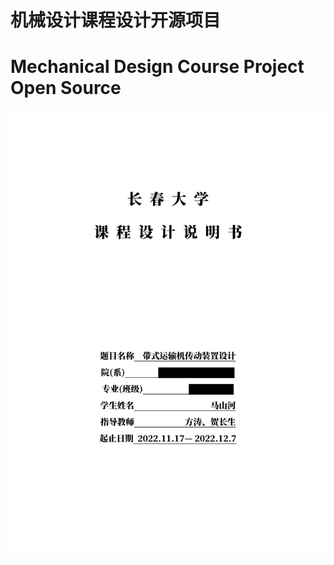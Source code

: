 # 机械设计课程设计开源项目
# Mechanical Design Course Project Open Source

![instr](https://github.com/RMSHE-MSH/Mechanical_Design_Course_Project_Open_Source/blob/main/instruction/1.png)